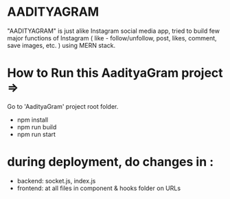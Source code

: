 # AADITYAGRAM
"AADITYAGRAM" is just alike Instagram social media app, tried to build few major functions of Instagram 
( like - follow/unfollow, post, likes, comment, save images, etc. ) using MERN stack.

# How to Run this AadityaGram project =>
Go to 'AadityaGram' project root folder.
- npm install
- npm run build
- npm run start

# during deployment, do changes in :
- backend: socket.js, index.js
- frontend: at all files in component & hooks folder on URLs
